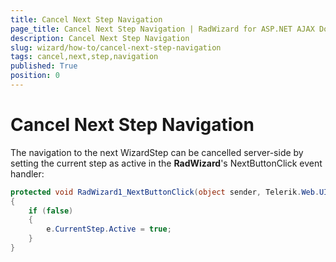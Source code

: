 ```yaml
---
title: Cancel Next Step Navigation
page_title: Cancel Next Step Navigation | RadWizard for ASP.NET AJAX Documentation
description: Cancel Next Step Navigation
slug: wizard/how-to/cancel-next-step-navigation
tags: cancel,next,step,navigation
published: True
position: 0
---
```


# Cancel Next Step Navigation



The navigation to the next WizardStep can be cancelled server-side by setting the current step as active in the **RadWizard**'s NextButtonClick event handler:

````C#
protected void RadWizard1_NextButtonClick(object sender, Telerik.Web.UI.WizardEventArgs e)
{
    if (false)
    {
        e.CurrentStep.Active = true;
    }
}
````

